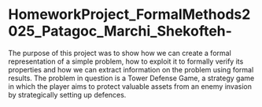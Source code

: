 # HomeworkProject_FormalMethods2025_Patagoc_Marchi_Shekofteh-
The purpose of this project was to show how we can create a formal representation of a simple problem, how to exploit it to formally verify its properties and how we can extract information on the problem using formal results. The problem in question is a Tower Defense Game, a strategy game in which the player aims to protect valuable assets from an enemy invasion by strategically setting up defences. 
